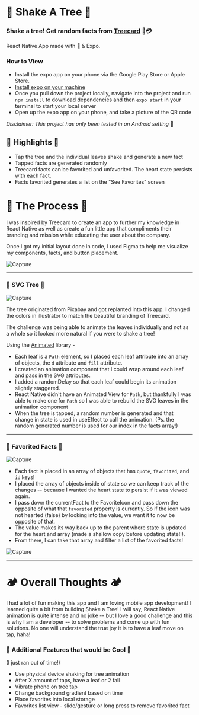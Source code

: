 # 🌲 Shake A Tree 🌲
### Shake a tree! Get random facts from [Treecard](https://www.treecard.org/) 🌲💳
React Native App made with 💚 & Expo. 

### How to View
- Install the expo app on your phone via the Google Play Store or Apple Store. 
- [Install expo on your machine](https://docs.expo.dev/get-started/installation/)
- Once you pull down the project locally, navigate into the project and run `npm install` to download dependencies and then `expo start` in your terminal to start your local server
- Open up the expo app on your phone, and take a picture of the QR code 

_Disclaimer: This project has only been tested in an Android setting_ 📱

## 🌄 Highlights 🌄
- Tap the tree and the individual leaves shake and generate a new fact
- Tapped facts are generated randomly
- Treecard facts can be favorited and unfavorited. The heart state persists with each fact.
- Facts favorited generates a list on the "See Favorites" screen

# 🦌 The Process 🦌
I was inspired by Treecard to create an app to further my knowledge in React Native as well as create a fun little app that compliments their branding and mission while educating the user about the company. 

Once I got my initial layout done in code, I used Figma to help me visualize my components, facts, and button placement.

![Capture](https://user-images.githubusercontent.com/19316487/155412245-b374d3d9-b6c5-469c-9655-fe28b9d4f868.JPG)


________________________

### 🌳 SVG Tree 🌳 ###

![Capture](https://user-images.githubusercontent.com/19316487/155416758-7c504778-b14d-4a56-bc1a-d191a42bd4d7.JPG)

The tree originated from Pixabay and got replanted into this app. 
I changed the colors in illustrator to match the beautiful branding of Treecard. 

The challenge was being able to animate the leaves individually and not as a whole so it looked more natural if you were to shake a tree!

Using the [Animated](https://reactnative.dev/docs/animated) library -
- Each leaf is a `Path` element, so I placed each leaf attribute into an array of objects, the `d` attribute and `fill` attribute.
- I created an animation component that I could wrap around each leaf and pass in the SVG attributes. 
- I added a randomDelay so that each leaf could begin its animation slightly staggered.
- React Native didn't have an Animated View for `Path`, but thankfully I was able to make one for `Path` so I was able to rebuild the SVG leaves in the animation component
- When the tree is tapped, a random number is generated and that change in state is used in useEffect to call the animation. (Ps. the random generated number is used for our index in the facts array!) 

________________________

### 🤍 Favorited Facts 🤍 ###

![Capture](https://user-images.githubusercontent.com/19316487/155417166-f22eca13-4e8a-4af0-8a16-44b0cbf076d7.JPG)

- Each fact is placed in an array of objects that has `quote`, `favorited`, and `id` keys! 
- I placed the array of objects inside of state so we can keep track of the changes -- because I wanted the heart state to persist if it was viewed again. 
- I pass down the currentFact to the FavoriteIcon and pass down the opposite of what that `favorited` property is currently. So if the icon was not hearted (false) by looking into the value, we want it to now be opposite of that.  
- The value makes its way back up to the parent where state is updated for the heart and array (made a shallow copy before updating state!!).
- From there, I can take that array and filter a list of the favorited facts!

![Capture](https://user-images.githubusercontent.com/19316487/155417874-97e2a896-03db-45cc-87be-5c8a04dcc0d4.JPG)

________________________

# 🏕️ Overall Thoughts 🏕️

I had a lot of fun making this app and I am loving mobile app development! I learned quite a bit from building Shake a Tree! I will say, React Native animation is quite intense and no joke -- but I love a good challenge and this is why I am a developer -- to solve problems and come up with fun solutions. No one will understand the true joy it is to have a leaf move on tap, haha!

### 🍄 Additional Features that would be Cool 🍄
(I just ran out of time!)
- Use physical device shaking for tree animation
- After X amount of taps, have a leaf or 2 fall
- Vibrate phone on tree tap
- Change background gradient based on time
- Place favorites into local storage
- Favorites list view - slide/gesture or long press to remove favorited fact
